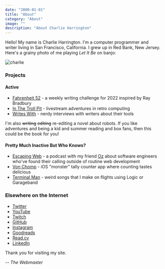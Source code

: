 ```yaml
---
date: "2000-01-01"
title: "About"
category: "About"
image: ""
description: "About Charlie Harrington"
---
```


Hello! My name is Charlie Harrington. I'm a computer programmer and writer living in San Francisco, California. I grew up in Red Bank, New Jersey. Here's a grainy photo of me playing *Let It Be* on banjo:

![charlie](/img/ch.jpg)

### Projects

#### Active

* [Fahrenheit 52](https://f52.charlieharrington.com) - a weekly writing challenge for 2022 inspired by Ray Bradbury
* [In The Troll Pit](https://ittp.charlieharrington.com) - livestream adventures in retro computing
* [Writes With](https://writeswith.com) - nerdy interviews with writers about their tools

I'm also ~~writing~~ ~~editing~~ re-editing a novel about robots. If you like adventures and being a kid and summer reading and box fans, then this could be the book for you!

#### Pretty Much Inactive But Who Knows?

* [Escaping Web](https://escapingweb.github.io) - a podcast with my friend [Oz](https://twitter.com/oznova_) about software engineers who've found their calling outside of routine web development
* [Von Chomp](https://apps.apple.com/us/app/von-chomp/id1211087343?mt=8) - iOS "monster" tally counter app where counting tastes delicious
* [Terminal Man](/relay) - weird songs that I make on flights using Logic or Garageband

### Elsewhere on the Internet

* [Twitter](https://twitter.com/whatrocks)
* [YouTube](https://www.youtube.com/channel/UCqk3WloxX7Ya5bYSqYNA2Lg)
* [Twitch](https://twitch.tv/what_rocks)
* [GitHub](https://github.com/whatrocks)
* [Instagram](https://instagram.com/whatrocks)
* [Goodreads](https://www.goodreads.com/whatrocks)
* [Read.cv](https://read.cv/whatrocks)
* [LinkedIn](https://www.linkedin.com/in/charlieharrington)

Thank you for visiting my site.

-- *The Webmaster*
